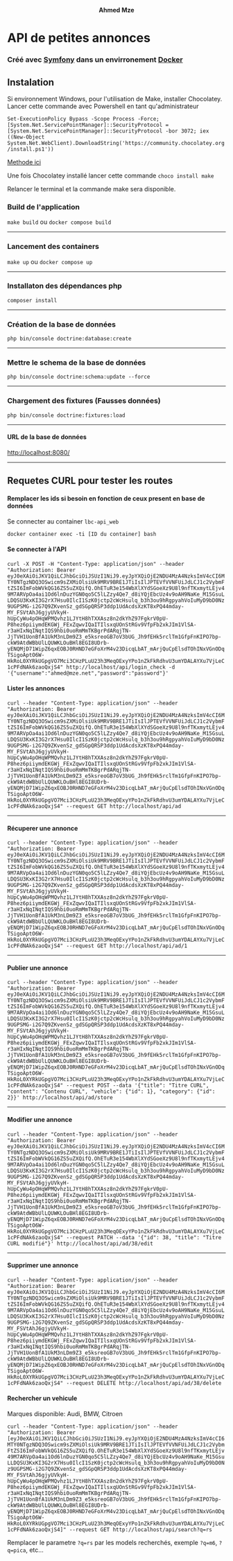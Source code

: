 <p align="center">
 <strong>Ahmed Mze</strong>
</p>

# API de petites annonces

### Créé avec [Symfony](https://symfony.com/) dans un envirronement [Docker](https://www.docker.com/get-started)

## Instalation

Si environnement Windows, pour l'utilisation de Make, installer Chocolatey. Lancer cette commande avec Powershell en
tant qu'administrateur

`Set-ExecutionPolicy Bypass -Scope Process -Force; [System.Net.ServicePointManager]::SecurityProtocol = [System.Net.ServicePointManager]::SecurityProtocol -bor 3072; iex ((New-Object System.Net.WebClient).DownloadString('https://community.chocolatey.org/install.ps1'))`

[Methode ici](https://chocolatey.org/install)

Une fois Chocolatey installé lancer cette commande `choco install make`

Relancer le terminal et la commande make sera disponible.

### Build de l'application

`make build` ou `docker compose build`

---

### Lancement des containers

`make up` ou `docker compose up`

---

### Installaton des dépendances php

`composer install`

---

### Création de la base de données

`php bin/console doctrine:database:create`

---

### Mettre le schema de la base de données

`php bin/console doctrine:schema:update --force`

---

### Chargement des fixtures (Fausses données)

`php bin/console doctrine:fixtures:load`

---

#### URL de la base de données

[http://localhost:8080/](http://localhost:8080)

---

## Requetes CURL pour tester les routes

#### Remplacer les ids si besoin en  fonction de ceux present en base de données

Se connecter au container `lbc-api_web`

`docker container exec -ti [ID du container] bash`

#### Se connecter à l'API

`curl -X POST -H "Content-Type: application/json" --header "Authorization: Bearer eyJ0eXAiOiJKV1QiLCJhbGciOiJSUzI1NiJ9.eyJpYXQiOjE2NDU4MzA4NzksImV4cCI6MTY0NTgzNDQ3OSwicm9sZXMiOlsiUk9MRV9BRE1JTiIsIlJPTEVfVVNFUiJdLCJ1c2VybmFtZSI6ImFobWVkQG16ZS5uZXQifQ.OhETuR3e154WbXlXYdSGoeXz9U8l9nfTKxmytLEjv49M7ARVpOa4ai1Od6lnDuzYGN0qo5C5lLZzy4Qe7_d8iYQjEbcUz4v9oAH9NaKe_M15GsuLLDQSU3KxKI3G2rX7Hsu0IlcI1SzK0jctp2cWcHsulq_b3h3ou9hRgpyahVoIuMyD9bD0Nz9UGPSMG-i2G7Q9ZKvenSz_gdSGpQRSP3ddp1UdAcdsXzKT8xPQ44mday-MY_FSVtAhJ6gjyUVkyH-hUpCyWu4pOHqWPMQvhz1LJYtH8hTXXAsz8n2dkYhZ97FgkrV0pU-P8hez6piiymdEKGWj_FExZqwvIQaITIlsxqUOnStRGv9VfpFb2xkJIm1VlSA-r3aHIxNqINqtIQS9hbi0uoRmMmTKBgrPdARqjTN-JjTVH1UonBfA1UkM3nLDm9Z3_e5ksreoGB7oV3bUG_Jh9fEHk5rclTm1GfpFnKIPO7bp-ckW9AtdWBbUlLQUWKLOuBHl8EGI8UDrb-yENQMjD71WipZ6qxEOBJ0RHND7eGFoXrM4v23DicqLbAT_mArjQuCpElsdTOhINxVGnODqTSigoAptO6W-HkRoL0XYRkUGpgVO7Mci3CHzPLuU23h3MeqOExyYPo1nZkFkRdhvU3umYDALAYXu7VjLeC1cPFdNAk6zaoQxjS4" http://localhost/api/login_check -d '{"username":"ahmed@mze.net","password":"password"}'`

#### Lister les annonces

`curl --header "Content-Type: application/json" --header "Authorization: Bearer eyJ0eXAiOiJKV1QiLCJhbGciOiJSUzI1NiJ9.eyJpYXQiOjE2NDU4MzA4NzksImV4cCI6MTY0NTgzNDQ3OSwicm9sZXMiOlsiUk9MRV9BRE1JTiIsIlJPTEVfVVNFUiJdLCJ1c2VybmFtZSI6ImFobWVkQG16ZS5uZXQifQ.OhETuR3e154WbXlXYdSGoeXz9U8l9nfTKxmytLEjv49M7ARVpOa4ai1Od6lnDuzYGN0qo5C5lLZzy4Qe7_d8iYQjEbcUz4v9oAH9NaKe_M15GsuLLDQSU3KxKI3G2rX7Hsu0IlcI1SzK0jctp2cWcHsulq_b3h3ou9hRgpyahVoIuMyD9bD0Nz9UGPSMG-i2G7Q9ZKvenSz_gdSGpQRSP3ddp1UdAcdsXzKT8xPQ44mday-MY_FSVtAhJ6gjyUVkyH-hUpCyWu4pOHqWPMQvhz1LJYtH8hTXXAsz8n2dkYhZ97FgkrV0pU-P8hez6piiymdEKGWj_FExZqwvIQaITIlsxqUOnStRGv9VfpFb2xkJIm1VlSA-r3aHIxNqINqtIQS9hbi0uoRmMmTKBgrPdARqjTN-JjTVH1UonBfA1UkM3nLDm9Z3_e5ksreoGB7oV3bUG_Jh9fEHk5rclTm1GfpFnKIPO7bp-ckW9AtdWBbUlLQUWKLOuBHl8EGI8UDrb-yENQMjD71WipZ6qxEOBJ0RHND7eGFoXrM4v23DicqLbAT_mArjQuCpElsdTOhINxVGnODqTSigoAptO6W-HkRoL0XYRkUGpgVO7Mci3CHzPLuU23h3MeqOExyYPo1nZkFkRdhvU3umYDALAYXu7VjLeC1cPFdNAk6zaoQxjS4" --request GET http://localhost/api/ad`

---

#### Récuperer une annonce

`curl --header "Content-Type: application/json" --header "Authorization: Bearer eyJ0eXAiOiJKV1QiLCJhbGciOiJSUzI1NiJ9.eyJpYXQiOjE2NDU4MzA4NzksImV4cCI6MTY0NTgzNDQ3OSwicm9sZXMiOlsiUk9MRV9BRE1JTiIsIlJPTEVfVVNFUiJdLCJ1c2VybmFtZSI6ImFobWVkQG16ZS5uZXQifQ.OhETuR3e154WbXlXYdSGoeXz9U8l9nfTKxmytLEjv49M7ARVpOa4ai1Od6lnDuzYGN0qo5C5lLZzy4Qe7_d8iYQjEbcUz4v9oAH9NaKe_M15GsuLLDQSU3KxKI3G2rX7Hsu0IlcI1SzK0jctp2cWcHsulq_b3h3ou9hRgpyahVoIuMyD9bD0Nz9UGPSMG-i2G7Q9ZKvenSz_gdSGpQRSP3ddp1UdAcdsXzKT8xPQ44mday-MY_FSVtAhJ6gjyUVkyH-hUpCyWu4pOHqWPMQvhz1LJYtH8hTXXAsz8n2dkYhZ97FgkrV0pU-P8hez6piiymdEKGWj_FExZqwvIQaITIlsxqUOnStRGv9VfpFb2xkJIm1VlSA-r3aHIxNqINqtIQS9hbi0uoRmMmTKBgrPdARqjTN-JjTVH1UonBfA1UkM3nLDm9Z3_e5ksreoGB7oV3bUG_Jh9fEHk5rclTm1GfpFnKIPO7bp-ckW9AtdWBbUlLQUWKLOuBHl8EGI8UDrb-yENQMjD71WipZ6qxEOBJ0RHND7eGFoXrM4v23DicqLbAT_mArjQuCpElsdTOhINxVGnODqTSigoAptO6W-HkRoL0XYRkUGpgVO7Mci3CHzPLuU23h3MeqOExyYPo1nZkFkRdhvU3umYDALAYXu7VjLeC1cPFdNAk6zaoQxjS4" --request GET http://localhost/api/ad/1`

---

#### Publier une annonce

`curl --header "Content-Type: application/json" --header "Authorization: Bearer eyJ0eXAiOiJKV1QiLCJhbGciOiJSUzI1NiJ9.eyJpYXQiOjE2NDU4MzA4NzksImV4cCI6MTY0NTgzNDQ3OSwicm9sZXMiOlsiUk9MRV9BRE1JTiIsIlJPTEVfVVNFUiJdLCJ1c2VybmFtZSI6ImFobWVkQG16ZS5uZXQifQ.OhETuR3e154WbXlXYdSGoeXz9U8l9nfTKxmytLEjv49M7ARVpOa4ai1Od6lnDuzYGN0qo5C5lLZzy4Qe7_d8iYQjEbcUz4v9oAH9NaKe_M15GsuLLDQSU3KxKI3G2rX7Hsu0IlcI1SzK0jctp2cWcHsulq_b3h3ou9hRgpyahVoIuMyD9bD0Nz9UGPSMG-i2G7Q9ZKvenSz_gdSGpQRSP3ddp1UdAcdsXzKT8xPQ44mday-MY_FSVtAhJ6gjyUVkyH-hUpCyWu4pOHqWPMQvhz1LJYtH8hTXXAsz8n2dkYhZ97FgkrV0pU-P8hez6piiymdEKGWj_FExZqwvIQaITIlsxqUOnStRGv9VfpFb2xkJIm1VlSA-r3aHIxNqINqtIQS9hbi0uoRmMmTKBgrPdARqjTN-JjTVH1UonBfA1UkM3nLDm9Z3_e5ksreoGB7oV3bUG_Jh9fEHk5rclTm1GfpFnKIPO7bp-ckW9AtdWBbUlLQUWKLOuBHl8EGI8UDrb-yENQMjD71WipZ6qxEOBJ0RHND7eGFoXrM4v23DicqLbAT_mArjQuCpElsdTOhINxVGnODqTSigoAptO6W-HkRoL0XYRkUGpgVO7Mci3CHzPLuU23h3MeqOExyYPo1nZkFkRdhvU3umYDALAYXu7VjLeC1cPFdNAk6zaoQxjS4" --request POST --data '{"title": "Titre CURL", "content": "Contenu CURL", "vehicle": {"id": 1}, "category": {"id": 2}}' http://localhost/api/ad/store`

---

#### Modifier une annonce

`curl --header "Content-Type: application/json" --header "Authorization: Bearer eyJ0eXAiOiJKV1QiLCJhbGciOiJSUzI1NiJ9.eyJpYXQiOjE2NDU4MzA4NzksImV4cCI6MTY0NTgzNDQ3OSwicm9sZXMiOlsiUk9MRV9BRE1JTiIsIlJPTEVfVVNFUiJdLCJ1c2VybmFtZSI6ImFobWVkQG16ZS5uZXQifQ.OhETuR3e154WbXlXYdSGoeXz9U8l9nfTKxmytLEjv49M7ARVpOa4ai1Od6lnDuzYGN0qo5C5lLZzy4Qe7_d8iYQjEbcUz4v9oAH9NaKe_M15GsuLLDQSU3KxKI3G2rX7Hsu0IlcI1SzK0jctp2cWcHsulq_b3h3ou9hRgpyahVoIuMyD9bD0Nz9UGPSMG-i2G7Q9ZKvenSz_gdSGpQRSP3ddp1UdAcdsXzKT8xPQ44mday-MY_FSVtAhJ6gjyUVkyH-hUpCyWu4pOHqWPMQvhz1LJYtH8hTXXAsz8n2dkYhZ97FgkrV0pU-P8hez6piiymdEKGWj_FExZqwvIQaITIlsxqUOnStRGv9VfpFb2xkJIm1VlSA-r3aHIxNqINqtIQS9hbi0uoRmMmTKBgrPdARqjTN-JjTVH1UonBfA1UkM3nLDm9Z3_e5ksreoGB7oV3bUG_Jh9fEHk5rclTm1GfpFnKIPO7bp-ckW9AtdWBbUlLQUWKLOuBHl8EGI8UDrb-yENQMjD71WipZ6qxEOBJ0RHND7eGFoXrM4v23DicqLbAT_mArjQuCpElsdTOhINxVGnODqTSigoAptO6W-HkRoL0XYRkUGpgVO7Mci3CHzPLuU23h3MeqOExyYPo1nZkFkRdhvU3umYDALAYXu7VjLeC1cPFdNAk6zaoQxjS4" --request PATCH --data '{"id": 38, "title": "Titre CURL modifié"}' http://localhost/api/ad/38/edit`

---

#### Supprimer une annonce

`curl --header "Content-Type: application/json" --header "Authorization: Bearer eyJ0eXAiOiJKV1QiLCJhbGciOiJSUzI1NiJ9.eyJpYXQiOjE2NDU4MzA4NzksImV4cCI6MTY0NTgzNDQ3OSwicm9sZXMiOlsiUk9MRV9BRE1JTiIsIlJPTEVfVVNFUiJdLCJ1c2VybmFtZSI6ImFobWVkQG16ZS5uZXQifQ.OhETuR3e154WbXlXYdSGoeXz9U8l9nfTKxmytLEjv49M7ARVpOa4ai1Od6lnDuzYGN0qo5C5lLZzy4Qe7_d8iYQjEbcUz4v9oAH9NaKe_M15GsuLLDQSU3KxKI3G2rX7Hsu0IlcI1SzK0jctp2cWcHsulq_b3h3ou9hRgpyahVoIuMyD9bD0Nz9UGPSMG-i2G7Q9ZKvenSz_gdSGpQRSP3ddp1UdAcdsXzKT8xPQ44mday-MY_FSVtAhJ6gjyUVkyH-hUpCyWu4pOHqWPMQvhz1LJYtH8hTXXAsz8n2dkYhZ97FgkrV0pU-P8hez6piiymdEKGWj_FExZqwvIQaITIlsxqUOnStRGv9VfpFb2xkJIm1VlSA-r3aHIxNqINqtIQS9hbi0uoRmMmTKBgrPdARqjTN-JjTVH1UonBfA1UkM3nLDm9Z3_e5ksreoGB7oV3bUG_Jh9fEHk5rclTm1GfpFnKIPO7bp-ckW9AtdWBbUlLQUWKLOuBHl8EGI8UDrb-yENQMjD71WipZ6qxEOBJ0RHND7eGFoXrM4v23DicqLbAT_mArjQuCpElsdTOhINxVGnODqTSigoAptO6W-HkRoL0XYRkUGpgVO7Mci3CHzPLuU23h3MeqOExyYPo1nZkFkRdhvU3umYDALAYXu7VjLeC1cPFdNAk6zaoQxjS4" --request DELETE http://localhost/api/ad/38/delete`

#### Rechercher un vehicule

Marques disponible: Audi, BMW, Citroen

`curl --header "Content-Type: application/json" --header "Authorization: Bearer [eyJ0eXAiOiJKV1QiLCJhbGciOiJSUzI1NiJ9.eyJpYXQiOjE2NDU4MzA4NzksImV4cCI6MTY0NTgzNDQ3OSwicm9sZXMiOlsiUk9MRV9BRE1JTiIsIlJPTEVfVVNFUiJdLCJ1c2VybmFtZSI6ImFobWVkQG16ZS5uZXQifQ.OhETuR3e154WbXlXYdSGoeXz9U8l9nfTKxmytLEjv49M7ARVpOa4ai1Od6lnDuzYGN0qo5C5lLZzy4Qe7_d8iYQjEbcUz4v9oAH9NaKe_M15GsuLLDQSU3KxKI3G2rX7Hsu0IlcI1SzK0jctp2cWcHsulq_b3h3ou9hRgpyahVoIuMyD9bD0Nz9UGPSMG-i2G7Q9ZKvenSz_gdSGpQRSP3ddp1UdAcdsXzKT8xPQ44mday-MY_FSVtAhJ6gjyUVkyH-hUpCyWu4pOHqWPMQvhz1LJYtH8hTXXAsz8n2dkYhZ97FgkrV0pU-P8hez6piiymdEKGWj_FExZqwvIQaITIlsxqUOnStRGv9VfpFb2xkJIm1VlSA-r3aHIxNqINqtIQS9hbi0uoRmMmTKBgrPdARqjTN-JjTVH1UonBfA1UkM3nLDm9Z3_e5ksreoGB7oV3bUG_Jh9fEHk5rclTm1GfpFnKIPO7bp-ckW9AtdWBbUlLQUWKLOuBHl8EGI8UDrb-yENQMjD71WipZ6qxEOBJ0RHND7eGFoXrM4v23DicqLbAT_mArjQuCpElsdTOhINxVGnODqTSigoAptO6W-HkRoL0XYRkUGpgVO7Mci3CHzPLuU23h3MeqOExyYPo1nZkFkRdhvU3umYDALAYXu7VjLeC1cPFdNAk6zaoQxjS4]" --request GET http://localhost/api/search?q=rs`

Remplacer le parametre `?q=rs` par les models recherchés, exemple `?q=m6`, `?q=pica`, etc...
